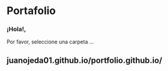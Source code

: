 # Portafolio

### ¡Hola!, 
Por favor, seleccione una carpeta ...
## juanojeda01.github.io/portfolio.github.io/


